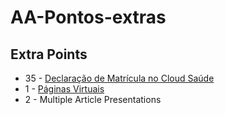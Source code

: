 # AA-Pontos-extras

## Extra Points

- 35 - [Declaração de Matrícula no Cloud Saúde](./DECLARACAO_PARTICIPANTE_PROEX_91856182.pdf)
- 1 - [Páginas Virtuais](./Memory-paging)
- 2 - Multiple Article Presentations